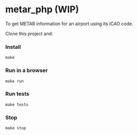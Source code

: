 # metar_php (WIP)

To get METAR information for an airport using its ICAO code.

Clone this project and:

### Install

```
make
````

### Run in a browser

```
make run
````

### Run tests

```
make tests
````

### Stop

```
make stop
````
